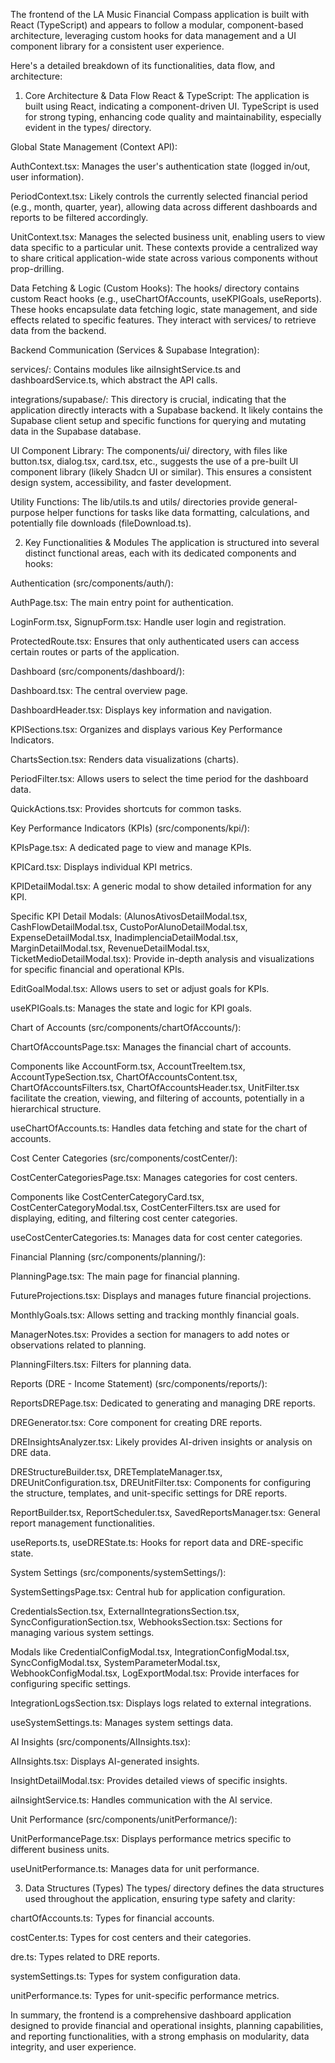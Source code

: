 The frontend of the LA Music Financial Compass application is built with React (TypeScript) and appears to follow a modular, component-based architecture, leveraging custom hooks for data management and a UI component library for a consistent user experience.

Here's a detailed breakdown of its functionalities, data flow, and architecture:

1. Core Architecture & Data Flow
React & TypeScript: The application is built using React, indicating a component-driven UI. TypeScript is used for strong typing, enhancing code quality and maintainability, especially evident in the types/ directory.

Global State Management (Context API):

AuthContext.tsx: Manages the user's authentication state (logged in/out, user information).

PeriodContext.tsx: Likely controls the currently selected financial period (e.g., month, quarter, year), allowing data across different dashboards and reports to be filtered accordingly.

UnitContext.tsx: Manages the selected business unit, enabling users to view data specific to a particular unit.
These contexts provide a centralized way to share critical application-wide state across various components without prop-drilling.

Data Fetching & Logic (Custom Hooks): The hooks/ directory contains custom React hooks (e.g., useChartOfAccounts, useKPIGoals, useReports). These hooks encapsulate data fetching logic, state management, and side effects related to specific features. They interact with services/ to retrieve data from the backend.

Backend Communication (Services & Supabase Integration):

services/: Contains modules like aiInsightService.ts and dashboardService.ts, which abstract the API calls.

integrations/supabase/: This directory is crucial, indicating that the application directly interacts with a Supabase backend. It likely contains the Supabase client setup and specific functions for querying and mutating data in the Supabase database.

UI Component Library: The components/ui/ directory, with files like button.tsx, dialog.tsx, card.tsx, etc., suggests the use of a pre-built UI component library (likely Shadcn UI or similar). This ensures a consistent design system, accessibility, and faster development.

Utility Functions: The lib/utils.ts and utils/ directories provide general-purpose helper functions for tasks like data formatting, calculations, and potentially file downloads (fileDownload.ts).

2. Key Functionalities & Modules
The application is structured into several distinct functional areas, each with its dedicated components and hooks:

Authentication (src/components/auth/):

AuthPage.tsx: The main entry point for authentication.

LoginForm.tsx, SignupForm.tsx: Handle user login and registration.

ProtectedRoute.tsx: Ensures that only authenticated users can access certain routes or parts of the application.

Dashboard (src/components/dashboard/):

Dashboard.tsx: The central overview page.

DashboardHeader.tsx: Displays key information and navigation.

KPISections.tsx: Organizes and displays various Key Performance Indicators.

ChartsSection.tsx: Renders data visualizations (charts).

PeriodFilter.tsx: Allows users to select the time period for the dashboard data.

QuickActions.tsx: Provides shortcuts for common tasks.

Key Performance Indicators (KPIs) (src/components/kpi/):

KPIsPage.tsx: A dedicated page to view and manage KPIs.

KPICard.tsx: Displays individual KPI metrics.

KPIDetailModal.tsx: A generic modal to show detailed information for any KPI.

Specific KPI Detail Modals: (AlunosAtivosDetailModal.tsx, CashFlowDetailModal.tsx, CustoPorAlunoDetailModal.tsx, ExpenseDetailModal.tsx, InadimplenciaDetailModal.tsx, MarginDetailModal.tsx, RevenueDetailModal.tsx, TicketMedioDetailModal.tsx): Provide in-depth analysis and visualizations for specific financial and operational KPIs.

EditGoalModal.tsx: Allows users to set or adjust goals for KPIs.

useKPIGoals.ts: Manages the state and logic for KPI goals.

Chart of Accounts (src/components/chartOfAccounts/):

ChartOfAccountsPage.tsx: Manages the financial chart of accounts.

Components like AccountForm.tsx, AccountTreeItem.tsx, AccountTypeSection.tsx, ChartOfAccountsContent.tsx, ChartOfAccountsFilters.tsx, ChartOfAccountsHeader.tsx, UnitFilter.tsx facilitate the creation, viewing, and filtering of accounts, potentially in a hierarchical structure.

useChartOfAccounts.ts: Handles data fetching and state for the chart of accounts.

Cost Center Categories (src/components/costCenter/):

CostCenterCategoriesPage.tsx: Manages categories for cost centers.

Components like CostCenterCategoryCard.tsx, CostCenterCategoryModal.tsx, CostCenterFilters.tsx are used for displaying, editing, and filtering cost center categories.

useCostCenterCategories.ts: Manages data for cost center categories.

Financial Planning (src/components/planning/):

PlanningPage.tsx: The main page for financial planning.

FutureProjections.tsx: Displays and manages future financial projections.

MonthlyGoals.tsx: Allows setting and tracking monthly financial goals.

ManagerNotes.tsx: Provides a section for managers to add notes or observations related to planning.

PlanningFilters.tsx: Filters for planning data.

Reports (DRE - Income Statement) (src/components/reports/):

ReportsDREPage.tsx: Dedicated to generating and managing DRE reports.

DREGenerator.tsx: Core component for creating DRE reports.

DREInsightsAnalyzer.tsx: Likely provides AI-driven insights or analysis on DRE data.

DREStructureBuilder.tsx, DRETemplateManager.tsx, DREUnitConfiguration.tsx, DREUnitFilter.tsx: Components for configuring the structure, templates, and unit-specific settings for DRE reports.

ReportBuilder.tsx, ReportScheduler.tsx, SavedReportsManager.tsx: General report management functionalities.

useReports.ts, useDREState.ts: Hooks for report data and DRE-specific state.

System Settings (src/components/systemSettings/):

SystemSettingsPage.tsx: Central hub for application configuration.

CredentialsSection.tsx, ExternalIntegrationsSection.tsx, SyncConfigurationSection.tsx, WebhooksSection.tsx: Sections for managing various system settings.

Modals like CredentialConfigModal.tsx, IntegrationConfigModal.tsx, SyncConfigModal.tsx, SystemParameterModal.tsx, WebhookConfigModal.tsx, LogExportModal.tsx: Provide interfaces for configuring specific settings.

IntegrationLogsSection.tsx: Displays logs related to external integrations.

useSystemSettings.ts: Manages system settings data.

AI Insights (src/components/AIInsights.tsx):

AIInsights.tsx: Displays AI-generated insights.

InsightDetailModal.tsx: Provides detailed views of specific insights.

aiInsightService.ts: Handles communication with the AI service.

Unit Performance (src/components/unitPerformance/):

UnitPerformancePage.tsx: Displays performance metrics specific to different business units.

useUnitPerformance.ts: Manages data for unit performance.

3. Data Structures (Types)
The types/ directory defines the data structures used throughout the application, ensuring type safety and clarity:

chartOfAccounts.ts: Types for financial accounts.

costCenter.ts: Types for cost centers and their categories.

dre.ts: Types related to DRE reports.

systemSettings.ts: Types for system configuration data.

unitPerformance.ts: Types for unit-specific performance metrics.

In summary, the frontend is a comprehensive dashboard application designed to provide financial and operational insights, planning capabilities, and reporting functionalities, with a strong emphasis on modularity, data integrity, and user experience.






